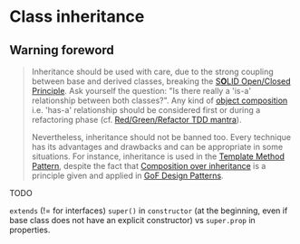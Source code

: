 # Class inheritance

## Warning foreword

> Inheritance should be used with care, due to the strong coupling between base and derived classes, breaking the [S**O**LID Open/Closed Principle](https://en.wikipedia.org/wiki/Open/closed_principle). Ask yourself the question: "Is there really a 'is-a' relationship between both classes?". Any kind of [object composition](./object-composition.md) i.e. 'has-a' relationship should be considered first or during a refactoring phase (cf. [Red/Green/Refactor TDD mantra](https://en.wikipedia.org/wiki/Test-driven_development#Development_style)).
>
> Nevertheless, inheritance should not be banned too. Every technique has its advantages and drawbacks and can be appropriate in some situations. For instance, inheritance is used in the [Template Method Pattern](https://en.wikipedia.org/wiki/Template_method_pattern), despite the fact that [Composition over inheritance](https://en.wikipedia.org/wiki/Composition_over_inheritance) is a principle  given and applied in [GoF Design Patterns](https://en.wikipedia.org/wiki/Design_Patterns).

TODO

`extends` (!= for interfaces)
`super()` in `constructor` (at the beginning, even if base class does not have an explicit constructor) vs `super.prop` in properties.
